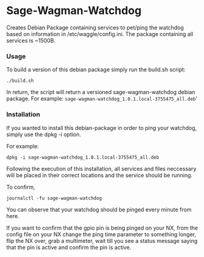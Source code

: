 # Sage-Wagman-Watchdog

Creates Debian Package containing services to pet/ping the watchdog based on information in /etc/waggle/config.ini. The package containing all services is ~1500B.

### Usage

To build a version of this debian package simply run the build.sh script:

```
./build.sh
```

In return, the script will return a versioned sage-wagman-watchdog debian package.
For example: `sage-wagman-watchdog_1.0.1.local-3755475_all.deb`'

### Installation

If you wanted to install this debian-package in order to ping your watchdog, simply use the dpkg -i option.

For example:

```
dpkg -i sage-wagman-watchdog_1.0.1.local-3755475_all.deb
```

Following the execution of this installation, all services and files neccessary will be placed in their correct locations and the service should be running.

To confirm, 

```
journalctl -fu sage-wagman-watchdog
```

You can observe that your watchdog should be pinged every minute from here.

If you want to confirm that the gpio pin is being pinged on your NX, from the config file on your NX change the ping time parameter to something longer, flip the NX over, grab a multimeter, wait till you see a status message saying that the pin is active and confirm the pin is active.
